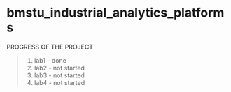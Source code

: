 # bmstu_industrial_analytics_platforms
PROGRESS OF THE PROJECT
> 1. lab1 - done
> 2. lab2 - not started
> 3. lab3 - not started
> 4. lab4 - not started
